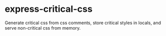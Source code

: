 # express-critical-css
Generate critical css from css comments, store critical styles in locals, and serve non-critical css from memory.
